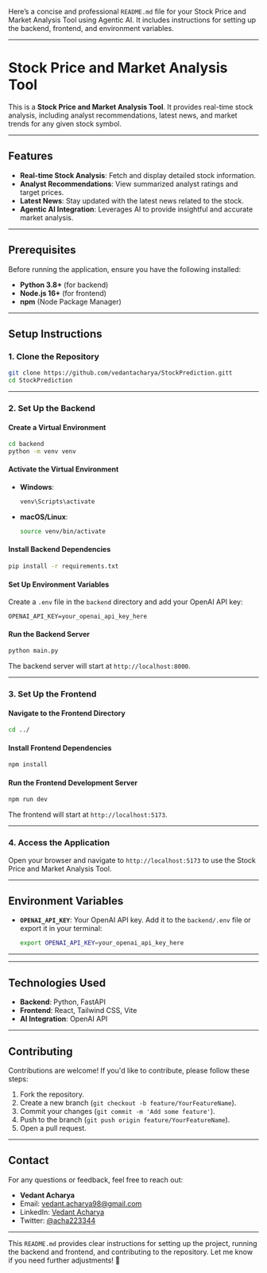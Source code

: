 Here’s a concise and professional `README.md` file for your Stock Price and Market Analysis Tool using Agentic AI. It includes instructions for setting up the backend, frontend, and environment variables.

---

# Stock Price and Market Analysis Tool

This is a **Stock Price and Market Analysis Tool**. It provides real-time stock analysis, including analyst recommendations, latest news, and market trends for any given stock symbol.

---

## Features

- **Real-time Stock Analysis**: Fetch and display detailed stock information.
- **Analyst Recommendations**: View summarized analyst ratings and target prices.
- **Latest News**: Stay updated with the latest news related to the stock.
- **Agentic AI Integration**: Leverages AI to provide insightful and accurate market analysis.

---

## Prerequisites

Before running the application, ensure you have the following installed:

- **Python 3.8+** (for backend)
- **Node.js 16+** (for frontend)
- **npm** (Node Package Manager)

---

## Setup Instructions

### 1. Clone the Repository

```bash
git clone https://github.com/vedantacharya/StockPrediction.gitt
cd StockPrediction
```

---

### 2. Set Up the Backend

#### Create a Virtual Environment

```bash
cd backend
python -m venv venv
```

#### Activate the Virtual Environment

- **Windows**:
  ```bash
  venv\Scripts\activate
  ```
- **macOS/Linux**:
  ```bash
  source venv/bin/activate
  ```

#### Install Backend Dependencies

```bash
pip install -r requirements.txt
```

#### Set Up Environment Variables

Create a `.env` file in the `backend` directory and add your OpenAI API key:

```env
OPENAI_API_KEY=your_openai_api_key_here
```

#### Run the Backend Server

```bash
python main.py
```

The backend server will start at `http://localhost:8000`.

---

### 3. Set Up the Frontend

#### Navigate to the Frontend Directory

```bash
cd ../
```

#### Install Frontend Dependencies

```bash
npm install
```

#### Run the Frontend Development Server

```bash
npm run dev
```

The frontend will start at `http://localhost:5173`.

---

### 4. Access the Application

Open your browser and navigate to `http://localhost:5173` to use the Stock Price and Market Analysis Tool.

---

## Environment Variables

- **`OPENAI_API_KEY`**: Your OpenAI API key. Add it to the `backend/.env` file or export it in your terminal:
  ```bash
  export OPENAI_API_KEY=your_openai_api_key_here
  ```

---


---

## Technologies Used

- **Backend**: Python, FastAPI
- **Frontend**: React, Tailwind CSS, Vite
- **AI Integration**: OpenAI API

---

## Contributing

Contributions are welcome! If you'd like to contribute, please follow these steps:

1. Fork the repository.
2. Create a new branch (`git checkout -b feature/YourFeatureName`).
3. Commit your changes (`git commit -m 'Add some feature'`).
4. Push to the branch (`git push origin feature/YourFeatureName`).
5. Open a pull request.

---

## Contact

For any questions or feedback, feel free to reach out:

- **Vedant Acharya**
- Email: [vedant.acharya98@gmail.com](mailto:vedant.acharya98@gmail.com)
- LinkedIn: [Vedant Acharya](https://www.linkedin.com/in/vedantacharya45/)
- Twitter: [@acha223344](https://x.com/acha223344)

---

This `README.md` provides clear instructions for setting up the project, running the backend and frontend, and contributing to the repository. Let me know if you need further adjustments! 🚀